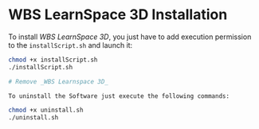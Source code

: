 # WBS LearnSpace 3D Installation

To install _WBS LearnSpace 3D_, you just have to add execution permission to the `installScript.sh` and launch it:
```bash
chmod +x installScript.sh
./installScript.sh

# Remove _WBS Learnspace 3D_

To uninstall the Software just execute the following commands:

chmod +x uninstall.sh
./uninstall.sh
